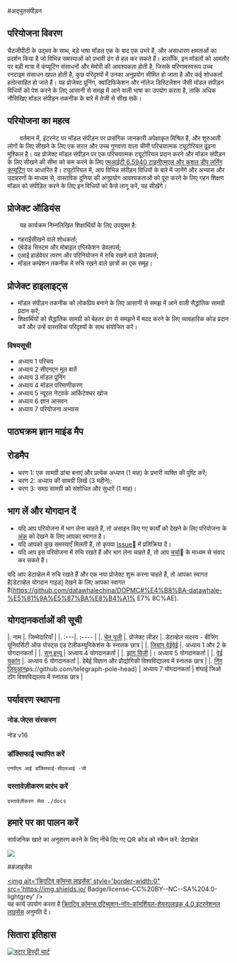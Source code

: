 #अद्भुतसंपीड़न


## परियोजना विवरण

चैटजीपीटी के उद्भव के साथ, बड़े भाषा मॉडल एक के बाद एक उभरे हैं, और असाधारण क्षमताओं का प्रदर्शन किया है जो विभिन्न समस्याओं को प्रभावी ढंग से हल कर सकते हैं। हालाँकि, इन मॉडलों को आमतौर पर बड़ी मात्रा में कंप्यूटिंग संसाधनों और मेमोरी की आवश्यकता होती है, जिसके परिणामस्वरूप उच्च रनटाइम संसाधन खपत होती है, कुछ परिदृश्यों में उनका अनुप्रयोग सीमित हो जाता है और कई शोधकर्ता हतोत्साहित हो जाते हैं। यह प्रोजेक्ट प्रूनिंग, क्वांटिफिकेशन और नॉलेज डिस्टिलेशन जैसी मॉडल संपीड़न विधियों को पेश करने के लिए आसानी से समझ में आने वाली भाषा का उपयोग करता है, ताकि अधिक नौसिखिए मॉडल संपीड़न तकनीक के बारे में तेजी से सीख सकें।

## परियोजना का महत्व

&emsp;&emsp;वर्तमान में, इंटरनेट पर मॉडल संपीड़न पर प्रासंगिक जानकारी अपेक्षाकृत मिश्रित है, और शुरुआती लोगों के लिए सीखने के लिए एक सरल और उच्च गुणवत्ता वाला चीनी परिचयात्मक ट्यूटोरियल ढूंढना मुश्किल है। यह प्रोजेक्ट मॉडल संपीड़न पर एक परिचयात्मक ट्यूटोरियल प्रदान करने और मॉडल संपीड़न के लिए सीखने की सीमा को कम करने के लिए [एमआईटी 6.5940 टाइनीएमएल और कुशल डीप लर्निंग कंप्यूटिंग](https://hanlab.mit.edu/courses/2023-fall-65940) पर आधारित है। ट्यूटोरियल में, आप विभिन्न संपीड़न विधियों के बारे में जानेंगे और अभ्यास और उदाहरणों के माध्यम से, वास्तविक दुनिया की अनुप्रयोग आवश्यकताओं को पूरा करने के लिए गहन शिक्षण मॉडल को संपीड़ित करने के लिए इन विधियों को कैसे लागू करें, यह सीखेंगे।


## प्रोजेक्ट ऑडियंस

&emsp;&emsp;यह कार्यक्रम निम्नलिखित शिक्षार्थियों के लिए उपयुक्त है:

- गहराईसीखने वाले शोधकर्ता;
- एंबेडेड सिस्टम और मोबाइल एप्लिकेशन डेवलपर्स;
- एआई हार्डवेयर त्वरण और परिनियोजन में रुचि रखने वाले डेवलपर्स;
- मॉडल कम्प्रेशन तकनीक में रुचि रखने वाले छात्रों का एक समूह।

## प्रोजेक्ट हाइलाइट्स

- मॉडल संपीड़न तकनीक को लोकप्रिय बनाने के लिए आसानी से समझ में आने वाली सैद्धांतिक सामग्री प्रदान करें;
- शिक्षार्थियों को सैद्धांतिक सामग्री को बेहतर ढंग से समझने में मदद करने के लिए व्यावहारिक कोड प्रदान करें और उन्हें वास्तविक परिदृश्यों के साथ संयोजित करें।

### विषयसूची

- अध्याय 1 परिचय
- अध्याय 2 सीएनएन मूल बातें
- अध्याय 3 मॉडल प्रूनिंग
- अध्याय 4 मॉडल परिमाणीकरण
- अध्याय 5 न्यूरल नेटवर्क आर्किटेक्चर खोज
- अध्याय 6 ज्ञान आसवन
- अध्याय 7 परियोजना अभ्यास

## पाठ्यक्रम ज्ञान माइंड मैप


## रोडमैप

- चरण 1: एक सामग्री ढांचा बनाएं और प्रत्येक अध्याय (1 माह) के प्रभारी व्यक्ति की पुष्टि करें;
- चरण 2: अध्याय की सामग्री लिखें (3 महीने);
- चरण 3: समग्र सामग्री को संशोधित और सुधारें (1 माह)।


## भाग लें और योगदान दें

- यदि आप परियोजना में भाग लेना चाहते हैं, तो असाइन किए गए कार्यों को देखने के लिए परियोजना के [अंक]() को देखने के लिए आपका स्वागत है।
- यदि आपको कुछ समस्याएँ मिलती हैं, तो कृपया [Issue]()🐛 में प्रतिक्रिया दें।
- यदि आप इस परियोजना में रुचि रखते हैं और भाग लेना चाहते हैं, तो आप [चर्चा]()💬 के माध्यम से संवाद कर सकते हैं।

यदि आप डेटाव्हेल में रुचि रखते हैं और एक नया प्रोजेक्ट शुरू करना चाहते हैं, तो आपका स्वागत है[डेटाव्हेल योगदान गाइड] देखने के लिए आपका स्वागत है(https://github.com/datawhalechina/DOPMC#%E4%B8%BA-datawhale-%E5%81%9A%E5%87%BA%E8%B4%A1% E7% 8C%AE).

## योगदानकर्ताओं की सूची

|. नाम |. जिम्मेदारियाँ |
|. :---|. :---- |
|. [चेन युली](https://github.com/ironartisan) |. प्रोजेक्ट लीडर |. डेटाव्हेल सदस्य - बीजिंग यूनिवर्सिटी ऑफ पोस्ट्स एंड टेलीकम्युनिकेशंस के स्नातक छात्र |
|. [जियांग वेईवेई](https://jwwthu.github.io) |. अध्याय 1 और 2 के योगदानकर्ता |
|. [सुन हन्यू](https://github.com/sunhanyu714) | अध्याय 4 योगदानकर्ता |
|. [झांग यिजी](https://github.com/Wings236) |। अध्याय 5 योगदानकर्ता |
|. [वेई युकांग](https://github.com/JinYu1998) |. अध्याय 6 योगदानकर्ता |. हेबेई विज्ञान और प्रौद्योगिकी विश्वविद्यालय में स्नातक छात्र |
|. [निंग ज़ियुआन](एचटीटी)ps://github.com/telegraph-pole-head) | अध्याय 7 योगदानकर्ता | शंघाई जिओ टोंग विश्वविद्यालय में स्नातक छात्र |

## पर्यावरण स्थापना
### नोड.जेएस संस्करण

नोड v16

### डॉक्सिफाई स्थापित करें
```खोल
एनपीएम आई डॉक्सिफाई-सीएलआई -जी
```


### दस्तावेज़ीकरण प्रारंभ करें
```खोल
दस्तावेज़ीकरण सेवा ./docs
```

## हमारे पर का पालन करें

<div संरेखण=केन्द्र>
<p>सार्वजनिक खाते का अनुसरण करने के लिए नीचे दिए गए QR कोड को स्कैन करें: डेटाव्हेल</p>
<img src='https://raw.githubusercontent.com/datawhalechina/pumpkin-book/master/res/qrcode.jpeg' चौड़ाई='180' ऊंचाई='180'>
</div>

##लाइसेंस

<a rel='license' href='http://creativecommons.org/licenses/by-nc-sa/4.0/'><img alt='क्रिएटिव कॉमन्स लाइसेंस' style='border-width:0" src='https://img.shields.io/ Badge/license-CC%20BY--NC--SA%204.0-lightgrey' /></a><br />यह कार्य उपयोग करता है <a rel=”license” href=”http://creativecommons.org/licenses/by-nc-sa/4.0/”>क्रिएटिव कॉमन्स एट्रिब्यूशन-नॉन-कॉमर्शियल-शेयरएलाइक 4.0 इंटरनेशनल लाइसेंस</a> अनुमति दें।

## सितारा इतिहास

[![स्टार हिस्ट्री चार्ट](https://api.star-history.com/svg?repos=datawhalechina/awesome-compression&type=Date)](https://star-history.com/#datawhalechina/awesome-compression )